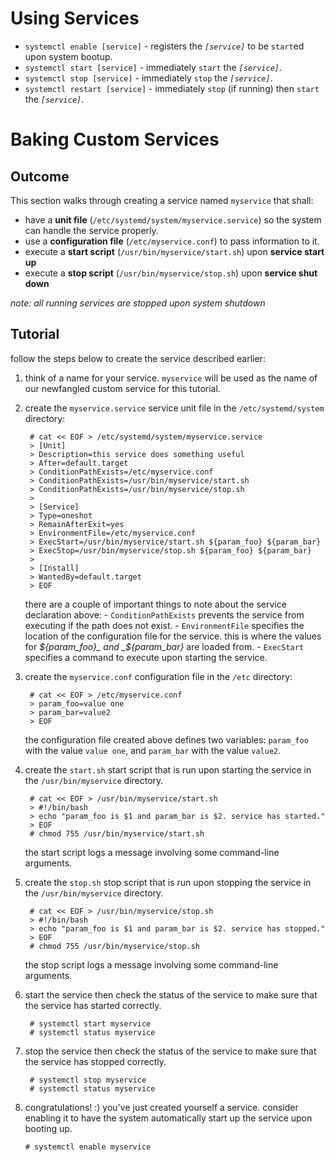 # Using Services

- `systemctl enable [service]` - registers the _`[service]`_ to be `start`ed upon system bootup.
- `systemctl start [service]` - immediately `start` the _`[service]`_.
- `systemctl stop [service]` - immediately `stop` the _`[service]`_.
- `systemctl restart [service]` - immediately `stop` (if running) then `start` the _`[service]`_.

# Baking Custom Services

## Outcome

This section walks through creating a service named `myservice` that shall:
- have a **unit file** (`/etc/systemd/system/myservice.service`) so the system can handle the service properly.
- use a **configuration file** (`/etc/myservice.conf`) to pass information to it.
- execute a **start script** (`/usr/bin/myservice/start.sh`) upon **service start up**
- execute a **stop script** (`/usr/bin/myservice/stop.sh`) upon **service shut down**

_note: all running services are stopped upon system shutdown_

## Tutorial

follow the steps below to create the service described earlier:

1. think of a name for your service. `myservice` will be used as the name of our newfangled custom service for this tutorial.
2. create the `myservice.service` service unit file in the `/etc/systemd/system` directory:

        # cat << EOF > /etc/systemd/system/myservice.service
        > [Unit]
        > Description=this service does something useful
        > After=default.target
        > ConditionPathExists=/etc/myservice.conf
        > ConditionPathExists=/usr/bin/myservice/start.sh
        > ConditionPathExists=/usr/bin/myservice/stop.sh
        > 
        > [Service]
        > Type=oneshot
        > RemainAfterExit=yes
        > EnvironmentFile=/etc/myservice.conf
        > ExecStart=/usr/bin/myservice/start.sh ${param_foo} ${param_bar}
        > ExecStop=/usr/bin/myservice/stop.sh ${param_foo} ${param_bar}
        > 
        > [Install]
        > WantedBy=default.target
        > EOF

    there are a couple of important things to note about the service declaration above:
        - `ConditionPathExists` prevents the service from executing if the path does not exist.
        - `EnvironmentFile` specifies the location of the configuration file for the service. this is where the values for _${param_foo}_ and _${param_bar}_ are loaded from.
        - `ExecStart` specifies a command to execute upon starting the service.

3. create the `myservice.conf` configuration file in the `/etc` directory:

        # cat << EOF > /etc/myservice.conf
        > param_foo=value one
        > param_bar=value2
        > EOF

    the configuration file created above defines two variables: `param_foo` with the value `value one`, and `param_bar` with the value `value2`.

4. create the `start.sh` start script that is run upon starting the service in the `/usr/bin/myservice` directory.

        # cat << EOF > /usr/bin/myservice/start.sh
        > #!/bin/bash
        > echo "param_foo is $1 and param_bar is $2. service has started."
        > EOF
        # chmod 755 /usr/bin/myservice/start.sh

    the start script logs a message involving some command-line arguments.

5. create the `stop.sh` stop script that is run upon stopping the service in the `/usr/bin/myservice` directory.

        # cat << EOF > /usr/bin/myservice/stop.sh
        > #!/bin/bash
        > echo "param_foo is $1 and param_bar is $2. service has stopped."
        > EOF
        # chmod 755 /usr/bin/myservice/stop.sh

    the stop script logs a message involving some command-line arguments.

6. start the service then check the status of the service to make sure that the service has started correctly.

        # systemctl start myservice
        # systemctl status myservice

7. stop the service then check the status of the service to make sure that the service has stopped correctly.

        # systemctl stop myservice
        # systemctl status myservice

8.  congratulations! :) you've just created yourself a service. consider enabling it to have the system automatically start up the service upon booting up.

        # systemctl enable myservice
